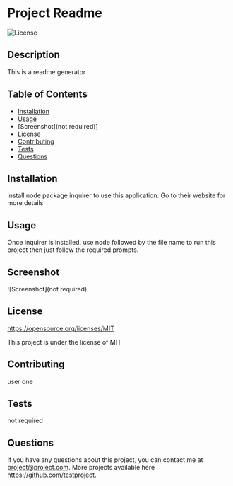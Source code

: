 # Project Readme

  ![License](https://img.shields.io/badge/License-MIT-blue.svg)
  

  ## Description
  
   This is a readme generator

   
  ## Table of Contents
  * [Installation](#installation)
  * [Usage](#usage)
  * [Screenshot](not required)]
  * [License](#license)
  * [Contributing](#contributing)
  * [Tests](#tests)
  * [Questions](#questions)
  

  ## Installation

  install node package inquirer to use this application. Go to their website for more details

  ## Usage

  Once inquirer is installed, use node followed by the file name to run this project then just follow the required prompts. 

  ## Screenshot
  ![Screenshot](not required)

  ## License
  https://opensource.org/licenses/MIT

  This project is under the license of MIT

  ## Contributing 

  user one

  ## Tests

  not required

  ## Questions

  If you have any questions about this project, you can contact me at project@project.com. More projects available here https://github.com/testproject.
